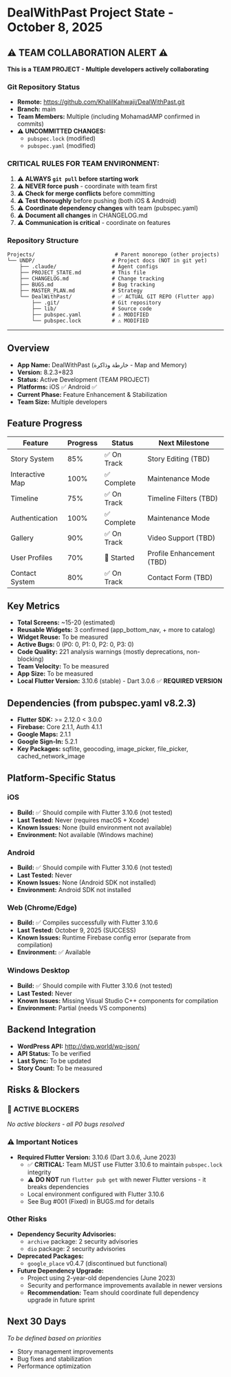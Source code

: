 # DealWithPast Project State - October 8, 2025

## ⚠️ TEAM COLLABORATION ALERT ⚠️
**This is a TEAM PROJECT - Multiple developers actively collaborating**

### Git Repository Status
- **Remote:** https://github.com/KhalilKahwaji/DealWithPast.git
- **Branch:** main
- **Team Members:** Multiple (including MohamadAMP confirmed in commits)
- **⚠️ UNCOMMITTED CHANGES:**
  - `pubspec.lock` (modified)
  - `pubspec.yaml` (modified)

### **CRITICAL RULES FOR TEAM ENVIRONMENT:**
1. ⚠️ **ALWAYS `git pull` before starting work**
2. ⚠️ **NEVER force push** - coordinate with team first
3. ⚠️ **Check for merge conflicts** before committing
4. ⚠️ **Test thoroughly** before pushing (both iOS & Android)
5. ⚠️ **Coordinate dependency changes** with team (pubspec.yaml)
6. ⚠️ **Document all changes** in CHANGELOG.md
7. ⚠️ **Communication is critical** - coordinate on features

### Repository Structure
```
Projects/                          # Parent monorepo (other projects)
└── UNDP/                         # Project docs (NOT in git yet)
    ├── .claude/                  # Agent configs
    ├── PROJECT_STATE.md          # This file
    ├── CHANGELOG.md              # Change tracking
    ├── BUGS.md                   # Bug tracking
    ├── MASTER_PLAN.md            # Strategy
    └── DealWithPast/             # ✅ ACTUAL GIT REPO (Flutter app)
        ├── .git/                 # Git repository
        ├── lib/                  # Source code
        ├── pubspec.yaml          # ⚠️ MODIFIED
        └── pubspec.lock          # ⚠️ MODIFIED
```

---

## Overview
- **App Name:** DealWithPast (خارطة وذاكرة - Map and Memory)
- **Version:** 8.2.3+823
- **Status:** Active Development (TEAM PROJECT)
- **Platforms:** iOS ✅ Android ✅
- **Current Phase:** Feature Enhancement & Stabilization
- **Team Size:** Multiple developers

## Feature Progress
| Feature | Progress | Status | Next Milestone |
|---------|----------|--------|----------------|
| Story System | 85% | ✅ On Track | Story Editing (TBD) |
| Interactive Map | 100% | ✅ Complete | Maintenance Mode |
| Timeline | 75% | ✅ On Track | Timeline Filters (TBD) |
| Authentication | 100% | ✅ Complete | Maintenance Mode |
| Gallery | 90% | ✅ On Track | Video Support (TBD) |
| User Profiles | 70% | 🔵 Started | Profile Enhancement (TBD) |
| Contact System | 80% | ✅ On Track | Contact Form (TBD) |

## Key Metrics
- **Total Screens:** ~15-20 (estimated)
- **Reusable Widgets:** 3 confirmed (app_bottom_nav, + more to catalog)
- **Widget Reuse:** To be measured
- **Active Bugs:** 0 (P0: 0, P1: 0, P2: 0, P3: 0)
- **Code Quality:** 221 analysis warnings (mostly deprecations, non-blocking)
- **Team Velocity:** To be measured
- **App Size:** To be measured
- **Local Flutter Version:** 3.10.6 (stable) - Dart 3.0.6 ✅ **REQUIRED VERSION**

## Dependencies (from pubspec.yaml v8.2.3)
- **Flutter SDK:** >= 2.12.0 < 3.0.0
- **Firebase:** Core 2.1.1, Auth 4.1.1
- **Google Maps:** 2.1.1
- **Google Sign-In:** 5.2.1
- **Key Packages:** sqflite, geocoding, image_picker, file_picker, cached_network_image

## Platform-Specific Status
### iOS
- **Build:** ✅ Should compile with Flutter 3.10.6 (not tested)
- **Last Tested:** Never (requires macOS + Xcode)
- **Known Issues:** None (build environment not available)
- **Environment:** Not available (Windows machine)

### Android
- **Build:** ✅ Should compile with Flutter 3.10.6 (not tested)
- **Last Tested:** Never
- **Known Issues:** None (Android SDK not installed)
- **Environment:** Android SDK not installed

### Web (Chrome/Edge)
- **Build:** ✅ Compiles successfully with Flutter 3.10.6
- **Last Tested:** October 9, 2025 (SUCCESS)
- **Known Issues:** Runtime Firebase config error (separate from compilation)
- **Environment:** ✅ Available

### Windows Desktop
- **Build:** ✅ Should compile with Flutter 3.10.6 (not tested)
- **Last Tested:** Never
- **Known Issues:** Missing Visual Studio C++ components for compilation
- **Environment:** Partial (needs VS components)

## Backend Integration
- **WordPress API:** http://dwp.world/wp-json/
- **API Status:** To be verified
- **Last Sync:** To be updated
- **Story Count:** To be measured

## Risks & Blockers

### 🚨 ACTIVE BLOCKERS
*No active blockers - all P0 bugs resolved*

### ⚠️ Important Notices
- **Required Flutter Version:** 3.10.6 (Dart 3.0.6, June 2023)
  - ✅ **CRITICAL:** Team MUST use Flutter 3.10.6 to maintain `pubspec.lock` integrity
  - ⚠️ **DO NOT** run `flutter pub get` with newer Flutter versions - it breaks dependencies
  - Local environment configured with Flutter 3.10.6
  - See Bug #001 (Fixed) in BUGS.md for details

### Other Risks
- **Dependency Security Advisories:**
  - `archive` package: 2 security advisories
  - `dio` package: 2 security advisories
- **Deprecated Packages:**
  - `google_place` v0.4.7 (discontinued but functional)
- **Future Dependency Upgrade:**
  - Project using 2-year-old dependencies (June 2023)
  - Security and performance improvements available in newer versions
  - **Recommendation:** Team should coordinate full dependency upgrade in future sprint

## Next 30 Days
*To be defined based on priorities*
- Story management improvements
- Bug fixes and stabilization
- Performance optimization
